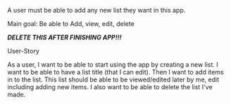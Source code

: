 A user must be able to add any new list they want in this app.

Main goal: Be able to Add, view, edit, delete


***DELETE THIS AFTER FINISHING APP!!!***

User-Story

As a user, I want to be able to start using the app by creating a new list.
I want to be able to have a list title (that I can edit).
Then I want to add items in to the list.
This list should be able to be viewed/edited later by me, edit including adding new items.
I also want to be able to delete the list I've made.

